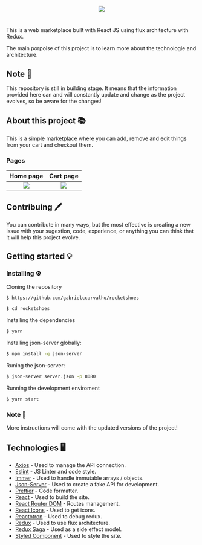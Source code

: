<p align="center">
  <img src="https://i.imgur.com/PFIepmE.png">
</p>

#

This is a web marketplace built with React JS using flux architecture with Redux.

The main porpoise of this project is to learn more about the technologie and architecture.

## Note 📝

This repository is still in building stage. It means that the information provided here can and will constantly update and change as the project evolves, so be aware for the changes!

## About this project 📚

This is a simple marketplace where you can add, remove and edit things from your cart and checkout them.

### Pages

|                   Home page                   |                   Cart page                   |
| :-------------------------------------------: | :-------------------------------------------: |
| <img src="https://i.imgur.com/kXpEHOz.png" /> | <img src="https://i.imgur.com/YPNRY6R.png" /> |

## Contribuing 🖊

You can contribute in many ways, but the most effective is creating a new issue with your sugestion, code, experience, or anything you can think that it will help this project evolve.

## Getting started 💡

### Installing ⚙️

Cloning the repository

```bash
$ https://github.com/gabrielccarvalho/rocketshoes
```

```bash
$ cd rocketshoes
```

Installing the dependencies

```bash
$ yarn
```

Installing json-server globally:

```bash
$ npm install -g json-server
```

Runing the json-server:

```bash
$ json-server server.json -p 8080
```

Running the development enviroment

```bash
$ yarn start
```

### Note 📝

More instructions will come with the updated versions of the project!

## Technologies 🖥

- [Axios](https://github.com/axios/axios) - Used to manage the API connection.
- [Eslint](https://eslint.org/) - JS Linter and code style.
- [Immer](https://github.com/immerjs/immer) - Used to handle immutable arrays / objects.
- [Json-Server](https://github.com/typicode/json-server) - Used to create a fake API for development.
- [Prettier](https://github.com/prettier/prettier) - Code formatter.
- [React](https://reactjs.org/) - Used to build the site.
- [React Router DOM](https://reacttraining.com/react-router/web/guides/quick-start) - Routes management.
- [React Icons](https://www.npmjs.com/package/react-icons) - Used to get icons.
- [Reactotron](https://github.com/infinitered/reactotron) - Used to debug redux.
- [Redux](https://redux.js.org/) - Used to use flux architecture.
- [Redux Saga](https://github.com/redux-saga/redux-saga) - Used as a side effect model.
- [Styled Component](https://www.styled-components.com/) - Used to style the site.
